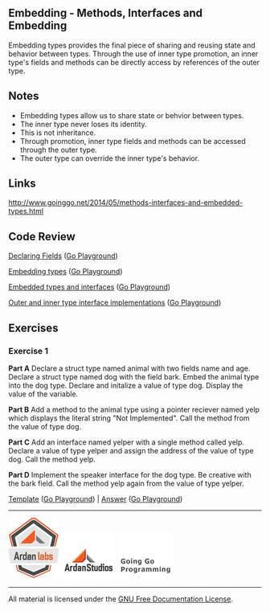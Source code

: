 ## Embedding - Methods, Interfaces and Embedding

Embedding types provides the final piece of sharing and reusing state and behavior between types. Through the use of inner type promotion, an inner type's fields and methods can be directly access by references of the outer type.

## Notes

* Embedding types allow us to share state or behvior between types.
* The inner type never loses its identity.
* This is not inheritance.
* Through promotion, inner type fields and methods can be accessed through the outer type.
* The outer type can override the inner type's behavior.

## Links

http://www.goinggo.net/2014/05/methods-interfaces-and-embedded-types.html

## Code Review

[Declaring Fields](example1/example1.go) ([Go Playground](http://play.golang.org/p/5LlI_KJ2ZT))

[Embedding types](example2/example2.go) ([Go Playground](http://play.golang.org/p/gqsDjMd5bG))

[Embedded types and interfaces](example3/example3.go) ([Go Playground](http://play.golang.org/p/3UVTkwprkM))

[Outer and inner type interface implementations](example4/example4.go) ([Go Playground](http://play.golang.org/p/f5teopGU1J))

## Exercises

### Exercise 1

**Part A** Declare a struct type named animal with two fields name and age. Declare a struct type named dog with the field bark. Embed the animal type into the dog type. Declare and initalize a value of type dog. Display the value of the variable.

**Part B** Add a method to the animal type using a pointer reciever named yelp which displays the literal string "Not Implemented". Call the method from the value of type dog.

**Part C** Add an interface named yelper with a single method called yelp. Declare a value of type yelper and assign the address of the value of type dog. Call the method yelp.

**Part D** Implement the speaker interface for the dog type. Be creative with the bark field. Call the method yelp again from the value of type yelper.

[Template](exercises/template1/template1.go) ([Go Playground](https://play.golang.org/p/aikeov9gA-)) | 
[Answer](exercises/exercise1/exercise1.go) ([Go Playground](http://play.golang.org/p/hvVA4zB9Bf))

___
[![GoingGo Training](../../00-slides/images/ggt_logo.png)](http://www.goinggotraining.net)
[![Ardan Studios](../../00-slides/images/ardan_logo.png)](http://www.ardanstudios.com)
[![GoingGo Blog](../../00-slides/images/ggb_logo.png)](http://www.goinggo.net)
___
All material is licensed under the [GNU Free Documentation License](https://github.com/ArdanStudios/gotraining/blob/master/LICENSE).